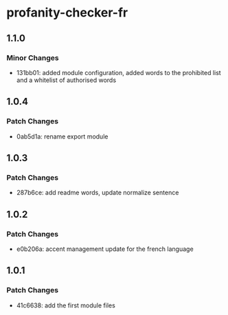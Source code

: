 # profanity-checker-fr

## 1.1.0

### Minor Changes

- 131bb01: added module configuration, added words to the prohibited list and a whitelist of authorised words

## 1.0.4

### Patch Changes

- 0ab5d1a: rename export module

## 1.0.3

### Patch Changes

- 287b6ce: add readme words, update normalize sentence

## 1.0.2

### Patch Changes

- e0b206a: accent management update for the french language

## 1.0.1

### Patch Changes

- 41c6638: add the first module files
